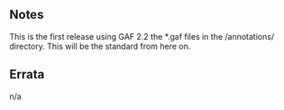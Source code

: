 
## Notes

This is the first release using GAF 2.2 the \*.gaf files in the /annotations/ directory. This will be the standard from here on.

## Errata

n/a
